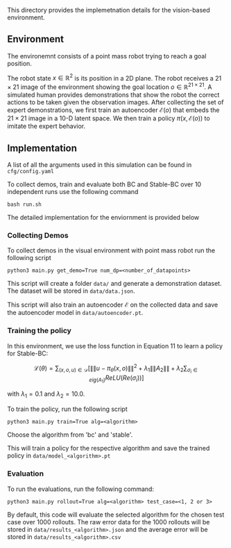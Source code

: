 This directory provides the implemetnation details for the vision-based environment.


## Environment
The environemnt consists of a point mass robot trying to reach a goal position. 

The robot state $x \in \mathbb{R}^2$ is its position in a 2D plane. The robot receives a $21\times 21$ image of the environment showing the goal location $o \in \mathbb {R}^{21\times 21}$. A simulated human provides demonstrations that show the robot the correct actions to be taken given the observation images. After collecting the set of expert demonstrations, we first train an autoencoder $\mathcal{E}(o)$ that embeds the $21\times 21$ image in a 10-D latent space. We then train a policy $\pi(x, \mathcal{E}(o))$ to imitate the expert behavior.

## Implementation
A list of all the arguments used in this simulation can be found in `cfg/config.yaml`

To collect demos, train and evaluate both BC and Stable-BC over 10 independent runs use the following command 
```
bash run.sh
```
The detailed implementation for the enviornment is provided below

### Collecting Demos
To collect demos in the visual environment with point mass robot run the following script
```
python3 main.py get_demo=True num_dp=<number_of_datapoints>
```
This script will create a folder `data/` and generate a demonstration dataset. The dataset will be stored in `data/data.json`.

This script will also train an autoencoder $\mathcal{E}$ on the collected data and save the autoencoder model in `data/autoencoder.pt`.

### Training the policy
In this environment, we use the loss function in Equation 11 to learn a policy for Stable-BC:

$$
\mathcal L(\theta) = \sum_{(x, o, u) \in \mathcal D}\Big [ \|\|u - \pi_\theta(x, o)\|\|^2 + \lambda_1 \|\|A_2\|\| + \lambda_2 \sum_{\sigma_i \in eig(A_1)} ReLU(Re(\sigma_i)) \Big]
$$

with $\lambda_1 = 0.1$ and $\lambda_2=10.0$. 

To train the policy, run the following script
```
python3 main.py train=True alg=<algorithm>
```
Choose the algorithm from 'bc' and 'stable'.

This will train a policy for the respective algorithm and save the trained policy in `data/model_<algorithm>.pt`

### Evaluation
To run the evaluations, run the following command:
```
python3 main.py rollout=True alg=<algorithm> test_case=<1, 2 or 3>
```
By default, this code will evaluate the selected algorithm for the chosen test case over 1000 rollouts. The raw error data for the 1000 rollouts will be stored in `data/results_<algorithm>.json` and the average error will be stored in `data/results_<algorithm>.csv`